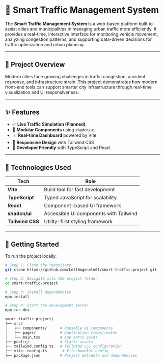 # 🚦 Smart Traffic Management System

The **Smart Traffic Management System** is a web-based platform built to assist cities and municipalities in managing urban traffic more efficiently. It provides a real-time, interactive interface for monitoring vehicle movement, analyzing congestion patterns, and supporting data-driven decisions for traffic optimization and urban planning.

---

## 📌 Project Overview

Modern cities face growing challenges in traffic congestion, accident response, and infrastructure strain. This project demonstrates how modern front-end tools can support smarter city infrastructure through real-time visualization and UI responsiveness.

---

## ✨ Features

- ✅ **Live Traffic Simulation (Planned)**
- 🧩 **Modular Components** using `shadcn/ui`
- 📈 **Real-time Dashboard** powered by Vite
- 📱 **Responsive Design** with Tailwind CSS
- 🔧 **Developer Friendly** with TypeScript and React

---

## 🧰 Technologies Used

| Tech           | Role                                    |
|----------------|-----------------------------------------|
| **Vite**       | Build tool for fast development         |
| **TypeScript** | Typed JavaScript for scalability        |
| **React**      | Component-based UI framework            |
| **shadcn/ui**  | Accessible UI components with Tailwind  |
| **Tailwind CSS** | Utility-first styling framework       |

---

## 🚀 Getting Started

To run the project locally:

```bash
# Step 1: Clone the repository
git clone https://github.com/Letlhogonolo01/smart-traffic-project.git

# Step 2: Navigate into the project folder
cd smart-traffic-project

# Step 3: Install dependencies
npm install

# Step 4: Start the development server
npm run dev

smart-traffic-project/
├── src/
│   ├── components/      # Reusable UI components
│   ├── pages/           # Application views/routes
│   └── main.tsx         # App entry point
├── public/              # Static assets
├── tailwind.config.ts   # Tailwind CSS configuration
├── vite. config.ts       # Vite bundler config
├── package.json         # Project metadata and dependencies
